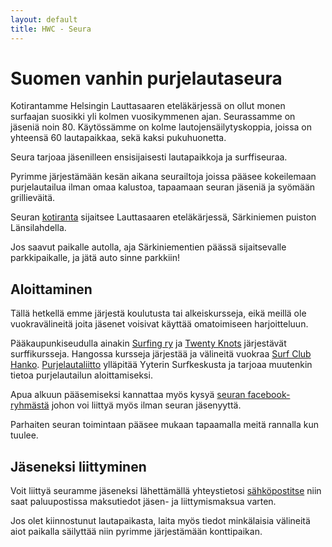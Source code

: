 ```yaml
---
layout: default
title: HWC - Seura
---
```


Suomen vanhin purjelautaseura
=============================        
        
Kotirantamme Helsingin Lauttasaaren eteläkärjessä on ollut monen surfaajan suosikki yli kolmen vuosikymmenen ajan. Seurassamme on jäseniä noin 80. Käytössämme on kolme lautojensäilytyskoppia, joissa on yhteensä 60 lautapaikkaa, sekä kaksi pukuhuonetta.

Seura tarjoaa jäsenilleen ensisijaisesti lautapaikkoja ja surffiseuraa.

Pyrimme järjestämään kesän aikana seurailtoja joissa pääsee kokeilemaan purjelautailua ilman omaa kalustoa, tapaamaan seuran jäseniä ja syömään grillieväitä.

Seuran [kotiranta](ranta.html) sijaitsee Lauttasaaren eteläkärjessä, Särkiniemen puiston Länsilahdella.

Jos saavut paikalle autolla, aja Särkiniementien päässä sijaitsevalle  parkkipaikalle, ja jätä auto sinne parkkiin!

Aloittaminen
------------

Tällä hetkellä emme järjestä koulutusta tai alkeiskursseja, eikä meillä ole vuokravälineitä joita jäsenet voisivat käyttää omatoimiseen harjoitteluun.

Pääkaupunkiseudulla ainakin [Surfing ry](http://www.surfing-ry.org/) ja [Twenty Knots](http://twentyknots.fi/) järjestävät surffikursseja. Hangossa kursseja järjestää ja välineitä vuokraa [Surf Club Hanko](http://www.surfclubhanko.com/). [Purjelautaliitto](http://www.purjelautaliitto.fi/) ylläpitää Yyterin Surfkeskusta ja tarjoaa muutenkin tietoa purjelautailun aloittamiseksi.

Apua alkuun pääsemiseksi kannattaa myös kysyä [seuran facebook-ryhmästä](https://www.facebook.com/groups/helsinkiwindsurfingclub/) johon voi liittyä myös ilman seuran jäsenyyttä. 

Parhaiten seuran toimintaan pääsee mukaan tapaamalla meitä rannalla kun tuulee.

Jäseneksi liittyminen
---------------------

Voit liittyä seuramme jäseneksi lähettämällä yhteystietosi [sähköpostitse](yhteystiedot.html#seuran_shkpostiosoite)
niin saat paluupostissa maksutiedot jäsen- ja liittymismaksua varten.

Jos olet kiinnostunut lautapaikasta, laita myös tiedot minkälaisia välineitä aiot paikalla säilyttää niin pyrimme järjestämään konttipaikan.
